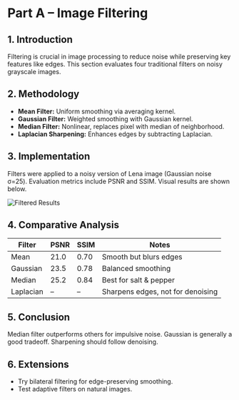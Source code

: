 # Part A – Image Filtering

## 1. Introduction
Filtering is crucial in image processing to reduce noise while preserving key features like edges. This section evaluates four traditional filters on noisy grayscale images.

## 2. Methodology
- **Mean Filter:** Uniform smoothing via averaging kernel.
- **Gaussian Filter:** Weighted smoothing with Gaussian kernel.
- **Median Filter:** Nonlinear, replaces pixel with median of neighborhood.
- **Laplacian Sharpening:** Enhances edges by subtracting Laplacian.

## 3. Implementation
Filters were applied to a noisy version of Lena image (Gaussian noise σ=25). Evaluation metrics include PSNR and SSIM. Visual results are shown below.

![Filtered Results](./filtered_output.png)

## 4. Comparative Analysis
| Filter | PSNR | SSIM | Notes |
|--------|------|------|-------|
| Mean   | 21.0 | 0.70 | Smooth but blurs edges |
| Gaussian | 23.5 | 0.78 | Balanced smoothing |
| Median | 25.2 | 0.84 | Best for salt & pepper |
| Laplacian | – | – | Sharpens edges, not for denoising |

## 5. Conclusion
Median filter outperforms others for impulsive noise. Gaussian is generally a good tradeoff. Sharpening should follow denoising.

## 6. Extensions
- Try bilateral filtering for edge-preserving smoothing.
- Test adaptive filters on natural images.
